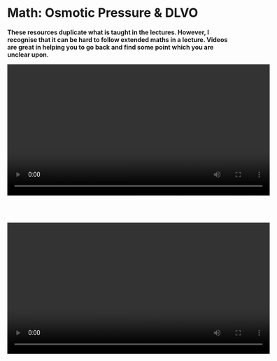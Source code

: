 # Math: Osmotic Pressure & DLVO

**These resources duplicate what is taught in the lectures. However, I recognise that it can be hard to follow extended maths in a lecture. Videos are great in helping you to go back and find some point which you are unclear upon.**

<video width="600" controls>
  <source src="https://www.nottingham.ac.uk/~ppzmis/phys3009/M11.mp4" type="video/mp4">
  Your browser does not support the video tag.
  <p><em>The field due to a dipole</em></p>
</video>

<br><br>

<video width="600" controls>
  <source src="https://www.nottingham.ac.uk/~ppzmis/phys3009/M12.mp4" type="video/mp4">
  Your browser does not support the video tag.
</video>

